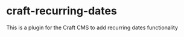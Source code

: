 craft-recurring-dates
=====================

This is a plugin for the Craft CMS to add recurring dates functionality
